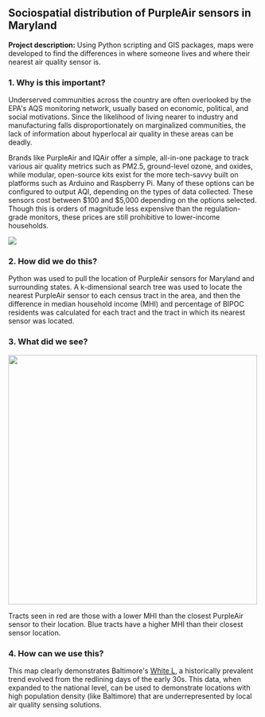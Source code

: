 ## Sociospatial distribution of PurpleAir sensors in Maryland

**Project description:** Using Python scripting and GIS packages, maps were developed to find the differences in where someone lives and where their nearest air quality sensor is.

### 1. Why is this important?

Underserved communities across the country are often overlooked by the EPA's AQS monitoring network, usually based on economic, political, and social motivations. Since the likelihood of living nearer to industry and manufacturing falls disproportionately on marginalized communities, the lack of information about hyperlocal air quality in these areas can be deadly. 

Brands like PurpleAir and IQAir offer a simple, all-in-one package to track various air quality metrics such as PM2.5, ground-level ozone, and oxides, while modular, open-source kits exist for the more tech-savvy built on platforms such as Arduino and Raspberry Pi. Many of these options can be configured to output AQI, depending on the types of data collected. These sensors cost between $100 and $5,000 depending on the options selected. Though this is orders of magnitude less expensive than the regulation-grade monitors, these prices are still prohibitive to lower-income households.

<img src="../../images/distro.png?raw=true"/>

### 2. How did we do this?

Python was used to pull the location of PurpleAir sensors for Maryland and surrounding states. A k-dimensional search tree was used to locate the nearest PurpleAir sensor to each census tract in the area, and then the difference in median household income (MHI) and percentage of BIPOC residents was calculated for each tract and the tract in which its nearest sensor was located.

### 3. What did we see?

<img src="../../images/it worked MHI.png" width="500" />

Tracts seen in red are those with a lower MHI than the closest PurpleAir sensor to their location. Blue tracts have a higher MHI than their closest sensor location.

### 4. How can we use this?

This map clearly demonstrates Baltimore's [White L](https://www.baltimoresun.com/citypaper/bcpnews-two-baltimores-the-white-l-vs-the-black-butterfly-20160628-htmlstory.html), a historically prevalent trend evolved from the redlining days of the early 30s. This data, when expanded to the national level, can be used to demonstrate locations with high population density (like Baltimore) that are underrepresented by local air quality sensing solutions.

